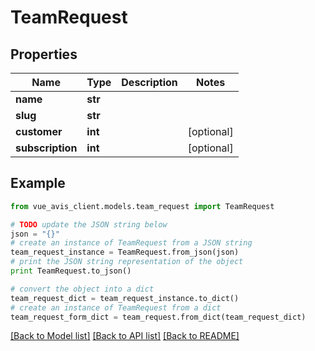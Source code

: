 # TeamRequest


## Properties

Name | Type | Description | Notes
------------ | ------------- | ------------- | -------------
**name** | **str** |  | 
**slug** | **str** |  | 
**customer** | **int** |  | [optional] 
**subscription** | **int** |  | [optional] 

## Example

```python
from vue_avis_client.models.team_request import TeamRequest

# TODO update the JSON string below
json = "{}"
# create an instance of TeamRequest from a JSON string
team_request_instance = TeamRequest.from_json(json)
# print the JSON string representation of the object
print TeamRequest.to_json()

# convert the object into a dict
team_request_dict = team_request_instance.to_dict()
# create an instance of TeamRequest from a dict
team_request_form_dict = team_request.from_dict(team_request_dict)
```
[[Back to Model list]](../README.md#documentation-for-models) [[Back to API list]](../README.md#documentation-for-api-endpoints) [[Back to README]](../README.md)


